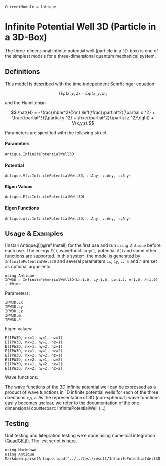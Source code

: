 ```@meta
CurrentModule = Antique
```

# Infinite Potential Well 3D (Particle in a 3D-Box)

The three-dimensional infinite potential well (particle in a 3D-box) is one of the simplest models for a three-dimensional quantum mechanical system.

## Definitions

This model is described with the time-independent Schrödinger equation
```math
  \hat{H} \psi(x,y,z) = E \psi(x,y,z),
```
and the Hamiltonian
```math
  \hat{H} = - \frac{\hbar^2}{2m} \left(\frac{\partial^2}{\partial x ^2} + \frac{\partial^2}{\partial y ^2} + \frac{\partial^2}{\partial z ^2}\right) + V(x,y,z).
```
Parameters are specified with the following struct.

#### Parameters
```@docs; canonical=false
Antique.InfinitePotentialWell3D
```

#### Potential
```@docs; canonical=false
Antique.V(::InfinitePotentialWell3D, ::Any, ::Any, ::Any)
```

#### Eigen Values
```@docs; canonical=false
Antique.E(::InfinitePotentialWell3D)
```

#### Eigen Functions
```@docs; canonical=false
Antique.ψ(::InfinitePotentialWell3D, ::Any, ::Any, ::Any)
```

## Usage & Examples

[Install Antique.jl](@ref Install) for the first use and run `using Antique` before each use. The energy `E()`, wavefunction `ψ()`, potential `V()` and some other functions are supported. In this system, the model is generated by `InfinitePotentialWell3D` and several parameters `Lx`, `Ly`, `Lz`, `m` and `ℏ` are set as optional arguments.

```@example IPW3D
using Antique
IPW3D = InfinitePotentialWell3D(Lx=1.0, Ly=1.0, Lz=1.0, m=1.0, ℏ=1.0)
; #hide
```

Parameters:

```@repl IPW3D
IPW3D.Lx
IPW3D.Ly
IPW3D.Lz
IPW3D.m
IPW3D.ℏ
```

Eigen values:

```@repl IPW3D
E(IPW3D, nx=1, ny=1, nz=1)
E(IPW3D, nx=2, ny=1, nz=1)
E(IPW3D, nx=1, ny=2, nz=1)
E(IPW3D, nx=1, ny=1, nz=2)
E(IPW3D, nx=2, ny=2, nz=1)
E(IPW3D, nx=2, ny=1, nz=2)
E(IPW3D, nx=1, ny=2, nz=2)
E(IPW3D, nx=2, ny=2, nz=2)
```

Wave functions:

The wave functions of the 3D infinite potential well can be expressed as a product of wave functions in 1D infinite potential wells for each of the three directions ``x``,``y``,``z``.
As the representation of 3D (non-spherical) wave functions easily becomes unclear, we refer to the documentation of the one-dimensional counterpart: InfinitePotentialWell (...)



## Testing

Unit testing and Integration testing were done using numerical integration ([QuadGK.jl](https://juliamath.github.io/QuadGK.jl/stable/)). The test script is [here](https://github.com/ohno/Antique.jl/blob/main/test/InfinitePotentialWell3D.jl).

```@eval
using Markdown
using Antique
Markdown.parse(Antique.load("../../test/result/InfinitePotentialWell3D.log"))
```